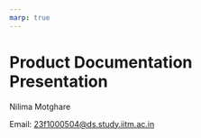 ```yaml
---
marp: true
---
```


# Product Documentation Presentation  

Nilima Motghare  

Email: 23f1000504@ds.study.iitm.ac.in
